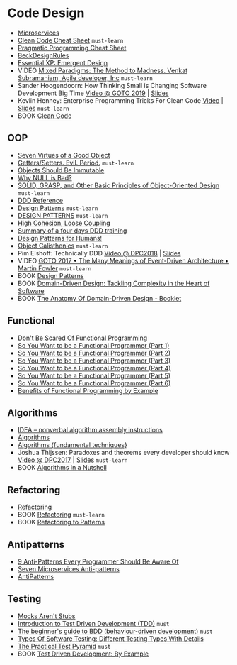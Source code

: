 # Code Design

 - [Microservices](https://martinfowler.com/articles/microservices.html)
 - [Clean Code Cheat Sheet](https://www.bbv.ch/images/bbv/pdf/downloads/V2_Clean_Code_V3.pdf) `must-learn`
 - [Pragmatic Programming Cheat Sheet](https://cheatography.com/marconlsantos/cheat-sheets/pragmatic-programming/)
 - [BeckDesignRules](https://martinfowler.com/bliki/BeckDesignRules.html)
 - [Essential XP: Emergent Design](https://ronjeffries.com/xprog/classics/expemergentdesign/)
 - VIDEO [Mixed Paradigms: The Method to Madness. Venkat Subramaniam, Agile developer, Inc](https://www.youtube.com/watch?v=QYBRifsWHD0) `must-learn`
 - Sander Hoogendoorn: How Thinking Small is Changing Software Development Big Time [Video @ GOTO 2019](https://www.youtube.com/watch?v=YCQMiFF9QXM) | [Slides](https://www.slideshare.net/aahoogendoorn/its-a-small-world-after-all-how-thinking-small-changes-software-big-time)
 - Kevlin Henney: Enterprise Programming Tricks For Clean Code [Video](https://www.youtube.com/watch?v=dC9vdQkU-xI) | [Slides](https://www.slideshare.net/Kevlin/clean-coders-hate-what-happens-to-your-code-when-you-use-these-enterprise-programming-tricks-77305014) `must-learn`
 - BOOK [Clean Code](https://www.amazon.com/Clean-Code-Handbook-Software-Craftsmanship/dp/0132350882)

## OOP

 - [Seven Virtues of a Good Object](https://www.yegor256.com/2014/11/20/seven-virtues-of-good-object.html)
 - [Getters/Setters. Evil. Period.](https://www.yegor256.com/2014/09/16/getters-and-setters-are-evil.html) `must-learn`
 - [Objects Should Be Immutable](https://www.yegor256.com/2014/06/09/objects-should-be-immutable.html)
 - [Why NULL is Bad?](https://www.yegor256.com/2014/05/13/why-null-is-bad.html)
 - [SOLID, GRASP, and Other Basic Principles of Object-Oriented Design](https://dzone.com/articles/solid-grasp-and-other-basic-principles-of-object-o) `must-learn`
 - [DDD Reference](https://domainlanguage.com/ddd/reference/)
 - [Design Patterns](https://sourcemaking.com/design_patterns) `must-learn`
 - [DESIGN PATTERNS](https://refactoring.guru/design-patterns) `must-learn`
 - [High Cohesion, Loose Coupling](https://thebojan.ninja/2015/04/08/high-cohesion-loose-coupling/)
 - [Summary of a four days DDD training](https://medium.com/@t.ferro184/summary-of-a-four-days-ddd-training-74103a6d99a1)
 - [Design Patterns for Humans!](https://github.com/kamranahmedse/design-patterns-for-humans)
 - [Object Calisthenics](https://williamdurand.fr/2013/06/03/object-calisthenics/) `must-learn`
 - Pim Elshoff: Technically DDD [Video @ DPC2018](https://www.youtube.com/watch?v=JpcNeeetijo) | [Slides](https://speakerdeck.com/pelshoff/technically-ddd-v3)
 - VIDEO [GOTO 2017 • The Many Meanings of Event-Driven Architecture • Martin Fowler](https://www.youtube.com/watch?v=STKCRSUsyP0) `must-learn`
 - BOOK [Design Patterns](https://www.amazon.com/Design-Patterns-Elements-Reusable-Object-Oriented/dp/0201633612)
 - BOOK [Domain-Driven Design: Tackling Complexity in the Heart of Software](https://www.amazon.com/Domain-Driven-Design-Tackling-Complexity-Software/dp/0321125215)
 - BOOK [The Anatomy Of Domain-Driven Design - Booklet](https://leanpub.com/theanatomyofdomain-drivendesign)

## Functional

 - [Don't Be Scared Of Functional Programming](https://www.smashingmagazine.com/2014/07/dont-be-scared-of-functional-programming/)
 - [So You Want to be a Functional Programmer (Part 1)](https://medium.com/@cscalfani/so-you-want-to-be-a-functional-programmer-part-1-1f15e387e536)
 - [So You Want to be a Functional Programmer (Part 2)](https://medium.com/@cscalfani/so-you-want-to-be-a-functional-programmer-part-2-7005682cec4a)
 - [So You Want to be a Functional Programmer (Part 3)](https://medium.com/@cscalfani/so-you-want-to-be-a-functional-programmer-part-3-1b0fd14eb1a7)
 - [So You Want to be a Functional Programmer (Part 4)](https://medium.com/@cscalfani/so-you-want-to-be-a-functional-programmer-part-4-18fbe3ea9e49)
 - [So You Want to be a Functional Programmer (Part 5)](https://medium.com/@cscalfani/so-you-want-to-be-a-functional-programmer-part-5-c70adc9cf56a)
 - [So You Want to be a Functional Programmer (Part 6)](https://medium.com/@cscalfani/so-you-want-to-be-a-functional-programmer-part-6-db502830403)
 - [Benefits of Functional Programming by Example](https://medium.com/@nickmccurdy/benefits-of-functional-programming-by-example-76f1135b0b18)

## Algorithms

 - [IDEA – nonverbal algorithm assembly instructions](https://idea-instructions.com/)
 - [Algorithms](https://www.geeksforgeeks.org/fundamentals-of-algorithms/)
 - [Algorithms {fundamental techniques}](https://en.wikibooks.org/wiki/Algorithms)
 - Joshua Thijssen: Paradoxes and theorems every developer should know [Video @ DPC2017](https://www.youtube.com/watch?v=JBUIIQnVfBQ) | [Slides](https://speakerdeck.com/jaytaph/paradoxes-and-theorems-every-developer-should-know-3) `must-learn`
 - BOOK [Algorithms in a Nutshell](https://www.amazon.com/Algorithms-Nutshell-Desktop-Quick-Reference/dp/1491948922)

## Refactoring

 - [Refactoring](https://sourcemaking.com/refactoring)
 - BOOK [Refactoring](https://www.amazon.com/Refactoring-Improving-Design-Existing-Code/dp/0134757599) `must-learn`
 - BOOK [Refactoring to Patterns](https://www.amazon.com/Refactoring-Patterns-Joshua-Kerievsky/dp/0321213351)

## Antipatterns

 - [9 Anti-Patterns Every Programmer Should Be Aware Of](https://sahandsaba.com/nine-anti-patterns-every-programmer-should-be-aware-of-with-examples.html)
 - [Seven Microservices Anti-patterns](https://www.infoq.com/articles/seven-uservices-antipatterns/)
 - [AntiPatterns](https://sourcemaking.com/antipatterns)

## Testing

 - [Mocks Aren't Stubs](https://martinfowler.com/articles/mocksArentStubs.html)
 - [Introduction to Test Driven Development (TDD)](http://agiledata.org/essays/tdd.html) `must`
 - [The beginner's guide to BDD (behaviour-driven development)](https://inviqa.com/blog/bdd-guide) `must`
 - [Types Of Software Testing: Different Testing Types With Details](https://www.softwaretestinghelp.com/types-of-software-testing/)
 - [The Practical Test Pyramid](https://martinfowler.com/articles/practical-test-pyramid.html) `must`
 - BOOK [Test Driven Development: By Example](https://www.amazon.com/Test-Driven-Development-By-Example/dp/0321146530)
